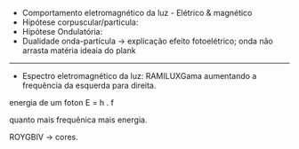 - Comportamento eletromagnético da luz - Elétrico & magnético
- Hipótese corpuscular/particula: 
- Hipótese Ondulatória: 
- Dualidade onda-partícula -> explicação efeito fotoelétrico; onda não arrasta matéria ideaia do plank 
---
- Espectro eletromagnético da luz:
RAMILUXGama
aumentando a frequência da esquerda para direita.

energia de um foton E = h . f

quanto mais frequênica mais energia.

ROYGBIV -> cores.

